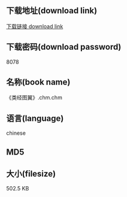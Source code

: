 ## 下载地址(download link)
[下载链接 download link](https://tutu365.netlify.app/?s=%E3%80%8A%E7%B1%BB%E7%BB%8F%E5%9B%BE%E7%BF%BC%E3%80%8B.chm)

## 下载密码(download password)
8078

## 名称(book name)
《类经图翼》.chm.chm

## 语言(language)
chinese

## MD5


## 大小(filesize)
502.5 KB
